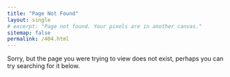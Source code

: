 ```yaml
---
title: "Page Not Found"
layout: single
# excerpt: "Page not found. Your pixels are in another canvas."
sitemap: false
permalink: /404.html
---
```


Sorry, but the page you were trying to view does not exist, perhaps you can try searching for it below.

<script type="text/javascript">
  var GOOG_FIXURL_LANG = 'en';
  var GOOG_FIXURL_SITE = '{{ site.url }}'
</script>
<script type="text/javascript"
  src="//linkhelp.clients.google.com/tbproxy/lh/wm/fixurl.js">
</script>
